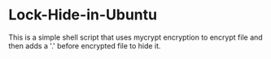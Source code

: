 # Lock-Hide-in-Ubuntu
This is a simple shell script that uses mycrypt encryption to encrypt file and then adds a '.' before encrypted file to hide it.
